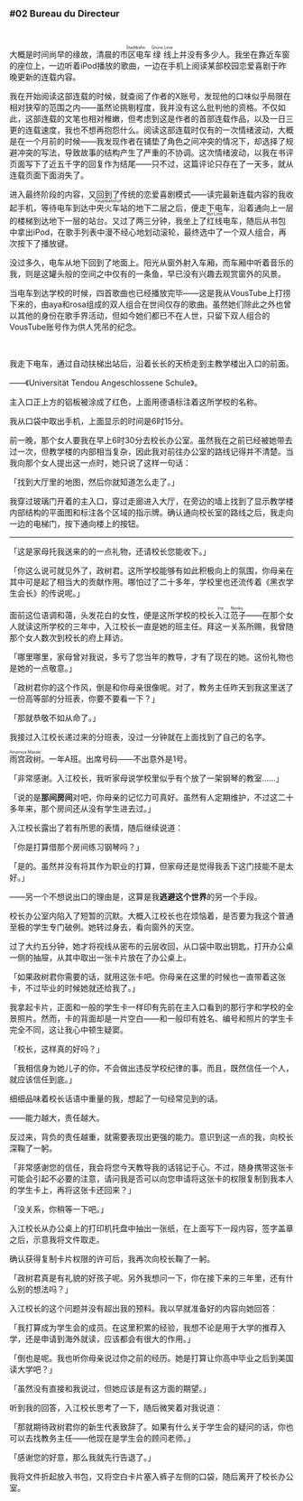 ### #02 Bureau du Directeur

&emsp;

大概是时间尚早的缘故，清晨的<ruby>市区电车<rt>Stadtbahn</rt></ruby><ruby>绿线<rt>Grüne Linie</rt></ruby>上并没有多少人。我坐在靠近车窗的座位上，一边听着iPod播放的歌曲，一边在手机上阅读某部校园恋爱喜剧于昨晚更新的连载内容。

我在开始阅读这部连载的时候，就查阅了作者的X账号，发现他的口味似乎局限在相对狭窄的范围之内——虽然论挑剔程度，我并没有这么批判他的资格。不仅如此，这部连载的文笔也相对稚嫩，但考虑到这是作者的首部连载作品，以及一日三更的连载速度，我也不想再抱怨什么。阅读这部连载时仅有的一次情绪波动，大概是在一个月前的时候——我发现作者在铺垫了角色之间冲突的情况下，却选择了规避冲突的写法，导致故事的结构产生了严重的不协调。这次情绪波动，以我在书评页面写下了近五千字的回复作为结尾——只不过，这篇评论只存在了一天多，就从连载页面下面消失了。

进入最终阶段的内容，又回到了传统的恋爱喜剧模式——读完最新连载内容的我收起手机，等待电车到达<ruby>中央火车站<rt>Hauptbahnhof</rt></ruby>的地下二层之后，便走下电车，沿着通向上一层的楼梯到达地下一层的站台。又过了两三分钟，我坐上了<ruby>红线<rt>Rot Linie</rt></ruby>电车，随后从书包中拿出iPod，在歌手列表中漫不经心地划动滚轮，最终选中了一个双人组合，再次按下了播放键。

没过多久，电车从地下回到了地面上。阳光从窗外射入车厢，而车厢中听着音乐的我，则是这罐头般的空间之中仅有的一条鱼，早已没有兴趣去观赏窗外的风景。

当电车到达学校的时候，四首歌曲也已经播放完毕——这是我从VousTube上打捞下来的，由aya和rosa组成的双人组合在世间仅存的歌曲。虽然她们除此之外也曾以其他的身份在歌手界活动，但如今她们都已不在人世，只留下双人组合的VousTube账号作为供人凭吊的纪念。

&emsp;

我走下电车，通过自动扶梯出站后，沿着长长的天桥走到主教学楼出入口的前面。

——《Universität Tendou Angeschlossene Schule》。

主入口正上方的铝板被涂成了红色，上面用德语标注着这所学校的名称。

我从口袋中取出手机，上面显示的时间是6时15分。

前一晚，那个女人要我在早上6时30分去校长办公室。虽然我在之前已经被她带去过一次，但教学楼的内部相当复杂，因此我对前往办公室的路线记得并不清楚。当我向那个女人提出这一点时，她只说了这样一句话：

「找到大厅里的地图，然后你就知道怎么走了。」

我穿过玻璃门开着的主入口，穿过走廊进入大厅，在旁边的墙上找到了显示教学楼内部结构的平面图和标注各个区域的指示牌。确认通向校长室的路线之后，我走向一边的电梯门，按下通向楼上的按钮。

---

「这是家母托我送来的的一点礼物，还请校长您能收下。」

「你这么说可就见外了，政树君。这所学校能够有如此积极向上的氛围，你母亲在其中可是起了相当大的贡献作用。哪怕过了二十多年，学校里也还流传着《黑衣学生会长》的传说呢。」

面前这位语调和蔼，头发花白的女性，便是这所学校的校长<ruby>入江范子<rt>Irie Noriko</rt></ruby>——在那个女人就读这所学校的三年中，入江校长一直是她的班主任。拜这一关系所赐，我曾随那个女人数次到校长的府上拜访。

「哪里哪里，家母曾对我说，多亏了您当年的教导，才有了现在的她。这份礼物也是她的一点敬意。」

「政树君你的这个作风，倒是和你母亲很像呢。对了，教务主任昨天到我这里送了一份高等部的分班表，你要不要看一下？」

「那就恭敬不如从命了。」

我接过入江校长递过来的分班表，没过一分钟就在上面找到了自己的名字。

<ruby>雨宫政树<rt>Amamiya Masaki</rt></ruby>。一年A班。出席号码——不出意外是1号。

「非常感谢。入江校长，我听家母说学校里似乎有个放了一架钢琴的教室……」

「说的是**那间房间**对吧，你母亲的记忆力可真好。虽然有人定期维护，不过这二十多年来，那个房间还从没有学生进去过。」

入江校长露出了若有所思的表情，随后继续说道：

「你是打算借那个房间练习钢琴吗？」

「是的。虽然并没有将其作为职业的打算，但家母还是觉得我丢下这门技能不是太好。」

——另一个不想说出口的理由是，这算是我**逃避这个世界**的另一个手段。

校长办公室内陷入了短暂的沉默。大概入江校长也在烦恼着，是否要为我这个普通至极的学生专门破例。她转过身去，看向窗外的天空。

过了大约五分钟，她才将视线从密布的云层收回，从口袋中取出钥匙，打开办公桌一侧的抽屉，从其中取出一张卡片放在了办公桌上。

「如果政树君你需要的话，就用这张卡吧。你母亲在这里的时候也一直带着这张卡，不过毕业的时候她就还给我了。」

我拿起卡片，正面和一般的学生卡一样印有先前在主入口看到的那行字和学校的全景照片。然而，卡的背面却是一片空白——和一般印有姓名、编号和照片的学生卡完全不同，这让我心中顿生疑窦。

「校长，这样真的好吗？」

「我相信身为她儿子的你，不会做出违反学校纪律的事。而且，既然信任一个人，就应该信任到底。」

细细品味着校长话语中重量的我，想起了一句经常见到的话。

——能力越大，责任越大。

反过来，背负的责任越重，就需要表现出更强的能力。意识到这一点的我，向校长深鞠了一躬。

「非常感谢您的信任，我会将您今天教导我的话铭记于心。不过，随身携带这张卡可能会引起不必要的注意，请问我是否可以向您申请将这张卡的权限复制到我本人的学生卡上，再将这张卡还回来？」

「没关系，你稍等一下吧。」

入江校长从办公桌上的打印机托盘中抽出一张纸，在上面写下一段内容，签字盖章之后，示意我将文件取走。

确认获得复制卡片权限的许可后，我再次向校长鞠了一躬。

「政树君真是有礼貌的好孩子呢。另外我想问一下，你在接下来的三年里，还有什么别的想法吗？」

入江校长的这个问题并没有超出我的预料。我以早就准备好的内容向她回答：

「我打算成为学生会的成员。在这里积累的经验，我想不论是用于大学的推荐入学，还是申请到海外就读，应该都会有很大的作用。」

「倒也是呢。我也听你母亲说过你之前的经历。她是打算让你高中毕业之后到美国读大学吧？」

「虽然没有直接和我说过，但她应该是有这方面的期望。」

听到我的回答，入江校长思考了一下，随后微笑着对我说道：

「那就期待政树君你的新生代表致辞了。如果有什么关于学生会的疑问的话，你也可以去找教务主任——他现在是学生会的顾问老师。」

「感谢您的好意，那么我就先行告退了。」

我将文件折起放入书包，又将空白卡片塞入裤子左侧的口袋，随后离开了校长办公室。
